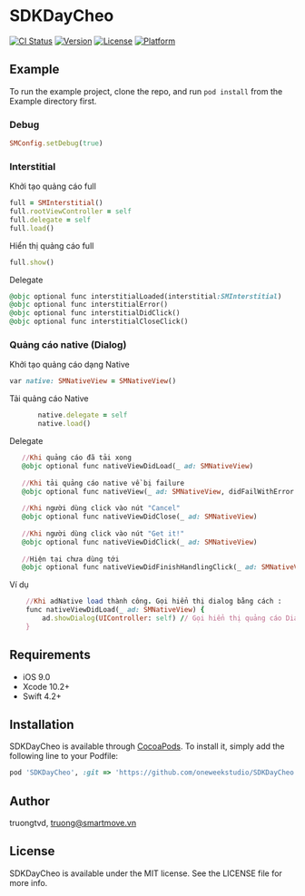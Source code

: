 # SDKDayCheo

[![CI Status](https://img.shields.io/travis/truongtvd/SDKDayCheo.svg?style=flat)](https://travis-ci.org/truongtvd/SDKDayCheo)
[![Version](https://img.shields.io/cocoapods/v/SDKDayCheo.svg?style=flat)](https://cocoapods.org/pods/SDKDayCheo)
[![License](https://img.shields.io/cocoapods/l/SDKDayCheo.svg?style=flat)](https://cocoapods.org/pods/SDKDayCheo)
[![Platform](https://img.shields.io/cocoapods/p/SDKDayCheo.svg?style=flat)](https://cocoapods.org/pods/SDKDayCheo)

## Example

To run the example project, clone the repo, and run `pod install` from the Example directory first.
### Debug
```ruby
SMConfig.setDebug(true)
```
### Interstitial
Khởi tạo quảng cáo full
```ruby
full = SMInterstitial()
full.rootViewController = self
full.delegate = self
full.load()
```
Hiển thị quảng cáo full
```ruby
full.show()
```
Delegate
```ruby
@objc optional func interstitialLoaded(interstitial:SMInterstitial)
@objc optional func interstitialError()
@objc optional func interstitialDidClick()
@objc optional func interstitialCloseClick()
```


### Quảng cáo native (Dialog)
Khởi tạo quảng cáo dạng Native
```ruby
var native: SMNativeView = SMNativeView()
```

Tải quảng cáo Native
```ruby
       native.delegate = self
       native.load()
```

Delegate
```ruby
   //Khi quảng cáo đã tải xong
   @objc optional func nativeViewDidLoad(_ ad: SMNativeView)
   
   //Khi tải quảng cáo native về bị failure
   @objc optional func nativeView(_ ad: SMNativeView, didFailWithError error: Error)
   
   //Khi người dùng click vào nút "Cancel"
   @objc optional func nativeViewDidClose(_ ad: SMNativeView)
   
   //Khi người dùng click vào nút "Get it!"
   @objc optional func nativeViewDidClick(_ ad: SMNativeView)
   
   //Hiện tại chưa dùng tới
   @objc optional func nativeViewDidFinishHandlingClick(_ ad: SMNativeView)
```

Ví dụ
```ruby
    //Khi adNative load thành công. Gọi hiển thị dialog bằng cách :
    func nativeViewDidLoad(_ ad: SMNativeView) {
        ad.showDialog(UIController: self) // Gọi hiển thị quảng cáo Dialog
    }
```

## Requirements
- iOS 9.0
- Xcode 10.2+
- Swift 4.2+
## Installation

SDKDayCheo is available through [CocoaPods](https://cocoapods.org). To install
it, simply add the following line to your Podfile:

```ruby
pod 'SDKDayCheo', :git => 'https://github.com/oneweekstudio/SDKDayCheo.git', :branch => 'master'
```


## Author

truongtvd, truong@smartmove.vn

## License

SDKDayCheo is available under the MIT license. See the LICENSE file for more info.
